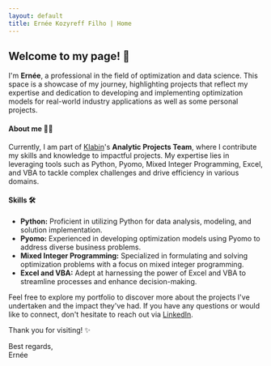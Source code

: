 ```yaml
---
layout: default
title: Ernée Kozyreff Filho | Home
---
```


## Welcome to my page! 👋 

I'm **Ernée**, a professional in the field of optimization and data science. This space is a showcase of my journey, highlighting projects that reflect my expertise and dedication to developing and implementing optimization models for real-world industry applications as well as some personal projects.

#### About me 👨‍💼

Currently, I am part of [Klabin](https://klabin.com.br/)'s **Analytic Projects Team**, where I contribute my skills and knowledge to impactful projects. My expertise lies in leveraging tools such as Python, Pyomo, Mixed Integer Programming, Excel, and VBA to tackle complex challenges and drive efficiency in various domains.

#### Skills 🛠️

- **Python:** Proficient in utilizing Python for data analysis, modeling, and solution implementation.
- **Pyomo:** Experienced in developing optimization models using Pyomo to address diverse business problems.
- **Mixed Integer Programming:** Specialized in formulating and solving optimization problems with a focus on mixed integer programming.
- **Excel and VBA:** Adept at harnessing the power of Excel and VBA to streamline processes and enhance decision-making.

Feel free to explore my portfolio to discover more about the projects I've undertaken and the impact they've had. If you have any questions or would like to connect, don't hesitate to reach out via [LinkedIn](https://www.linkedin.com/in/ekozyreff/).

Thank you for visiting! ✨

Best regards,  
Ernée
